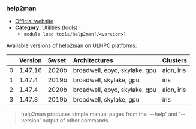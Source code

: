 ### [help2man](https://www.gnu.org/software/help2man/)

* [Official website](https://www.gnu.org/software/help2man/)
* __Category__: Utilities (tools)
    -  `module load tools/help2man[/<version>]`

Available versions of [help2man](https://www.gnu.org/software/help2man/) on ULHPC platforms:

|    | Version   | Swset   | Architectures                 | Clusters   |
|---:|:----------|:--------|:------------------------------|:-----------|
|  0 | 1.47.16   | 2020b   | broadwell, epyc, skylake, gpu | aion, iris |
|  1 | 1.47.4    | 2019b   | broadwell, skylake, gpu       | iris       |
|  2 | 1.47.4    | 2020b   | broadwell, epyc, skylake, gpu | aion, iris |
|  3 | 1.47.8    | 2019b   | broadwell, skylake, gpu       | iris       |

> help2man produces simple manual pages from the '--help' and '--version' output of other commands.
